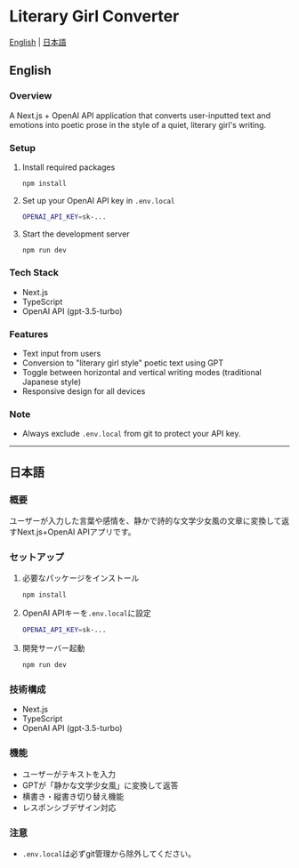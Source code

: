 # Literary Girl Converter

[English](#english) | [日本語](#日本語)

<a id="english"></a>
## English

### Overview
A Next.js + OpenAI API application that converts user-inputted text and emotions into poetic prose in the style of a quiet, literary girl's writing.

### Setup
1. Install required packages
    ```bash
    npm install
    ```
2. Set up your OpenAI API key in `.env.local`
    ```bash
    OPENAI_API_KEY=sk-...
    ```
3. Start the development server
    ```bash
    npm run dev
    ```

### Tech Stack
- Next.js
- TypeScript
- OpenAI API (gpt-3.5-turbo)

### Features
- Text input from users
- Conversion to "literary girl style" poetic text using GPT
- Toggle between horizontal and vertical writing modes (traditional Japanese style)
- Responsive design for all devices

### Note
- Always exclude `.env.local` from git to protect your API key.

---

<a id="日本語"></a>
## 日本語

### 概要
ユーザーが入力した言葉や感情を、静かで詩的な文学少女風の文章に変換して返すNext.js+OpenAI APIアプリです。

### セットアップ
1. 必要なパッケージをインストール
    ```bash
    npm install
    ```
2. OpenAI APIキーを`.env.local`に設定
    ```bash
    OPENAI_API_KEY=sk-...
    ```
3. 開発サーバー起動
    ```bash
    npm run dev
    ```

### 技術構成
- Next.js
- TypeScript
- OpenAI API (gpt-3.5-turbo)

### 機能
- ユーザーがテキストを入力
- GPTが「静かな文学少女風」に変換して返答
- 横書き・縦書き切り替え機能
- レスポンシブデザイン対応

### 注意
- `.env.local`は必ずgit管理から除外してください。
